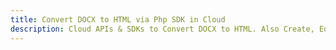 ---title: Convert DOCX to HTML via Php SDK in Clouddescription: Cloud APIs & SDKs to Convert DOCX to HTML. Also Create, Edit & Render Microsoft Word & OpenOffice documents in the Cloud.---